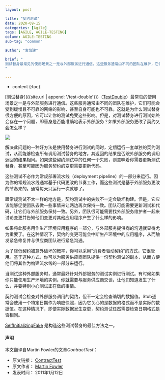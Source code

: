 ```yaml
---
layout: post

title: "契约测试"
date: 2020-09-15
categories: [Agile]
tags: [AGILE, AGILE-TESTING]
column: AGILE-TESTING
sub-tag: "common"

author: "袁慎建"

brief: "
测试替身最常见的使用场景之一是与外部服务进行通信。这些服务通常由不同的团队在维护，它们可能会受到缓慢且不可靠的网络的影响，甚至自身可能也不可靠。这就是为什么测试替身很方便的原因，它可以让你的测试免受这些影响。但是，对测试替身进行测试始终会存在一个问题，即替身是否能准确地表示外部服务？如果外部服务更改了契约又会怎么样？
"

---
```


* content
{:toc}


[测试替身]({{site.url | append: '/test-double'}})（[TestDouble](https://martinfowler.com/bliki/TestDouble.html)）最常见的使用场景之一是与外部服务进行通信。这些服务通常由不同的团队在维护，它们可能会受到缓慢且不可靠的网络的影响，甚至自身可能也不可靠。这就是为什么测试替身很方便的原因，它可以让你的测试免受这些影响。但是，对测试替身进行测试始终会存在一个问题，即替身是否能准确地表示外部服务？如果外部服务更改了契约又会怎么样？

![](https://martinfowler.com/bliki/images/contractTest/sketch.png)

解决此问题的一种好方法是使用替身进行测试的同时，定期运行一套单独的契约测试，从而能够检查所有调用测试替身的地方，其返回的结果是否跟外部服务的调用返回的结果相同。如果这些契约测试中的任何一个失败，则意味着你需要更新测试替身，甚至可能因为服务契约的变更需要更新代码。

这些测试不必作为常规部署流水线（deployment pipeline）的一部分来运行。因为你的常规流水线通常基于代码更改的节奏工作，而这些测试是基于外部服务更改的节奏来的。通常每天只运行一次就够了。

跟常规测试不太一样的地方是，契约测试中的失败不一定会破坏构建。但是，它应该能够促使团队去做一些事情来让两边再次保持一致。团队可能需要更新测试和代码，让它们与外部服务保持一致。另外，团队很可能需要找外部服务维护者一起来讨论变更并告知他们变更对其他应用程序产生了什么样的影响。

如果将此服务用作生产环境应用程序的一部分，与外部服务提供商的沟通就显得尤为重要了。在这种情况下，契约的变更可能会中断生产环境中的应用程序，从而触发紧急修复并与供应商团队进行紧急沟通。

为了降低契约被意外破坏的概率，你可以采用“消费者驱动契约”的方式，它很管用。基于这种方式，你可以为服务供应商团队提供一份契约测试的副本，从而方便他们将其作为构建流水线的一部分来运行。

当测试这种外部服务时，通常最好针对外部服务的测试实例进行测试。有时候如果你只能使用生产环境的实例，你就需要与服务供应商交谈，让他们知道发生了什么，并要特别小心测试正在做的事情。


契约测试会检查对外部服务调用的契约，但不一定会检查确切的数据值。Stub通常会使用一个特定日期作为响应快照，因为它关心的是数据的格式而不是实际的数据值。在这种情况下，即便实际数据发生变更，契约测试任然需要检查日期格式是否相同。


[SelfInitializingFake](https://martinfowler.com/bliki/SelfInitializingFake.html)
是构造这些测试替身的最佳方法之一。


#### 声明
本文翻译自Martin Fowler的文章*ContractTest*：

- 原文链接： [ContractTest](https://martinfowler.com/bliki/ContractTest.html)
- 原文作者： [Martin Fowler](https://martinfowler.com/)
- 发表时间： 2011年1月12日
